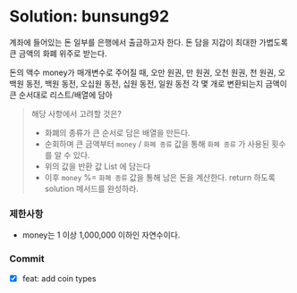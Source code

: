 # Solution: bunsung92

계좌에 들어있는 돈 일부를 은행에서 출금하고자 한다. 
돈 담을 지갑이 최대한 가볍도록 큰 금액의 화폐 위주로 받는다.

돈의 액수 money가 매개변수로 주어질 때, 
오만 원권, 만 원권, 오천 원권, 천 원권, 오백원 동전, 백원 동전, 오십원 동전, 십원 동전, 일원 동전 각 몇 개로 변환되는지
금액이 큰 순서대로 리스트/배열에 담아
> 해당 사항에서 고려할 것은?
> - 화폐의 종류가 큰 순서로 담은 배열을 만든다.
> - 순회하며 큰 금액부터 `money` / `화폐 종류` 값을 통해 `화폐 종류` 가 사용된 횟수를 알 수 있다. 
> - 위의 값을 반환 값 List 에 담는다
> - 이후 `money` %= `화폐 종류` 값을 통해 남은 돈을 계산한다.
return 하도록 solution 메서드를 완성하라.

### 제한사항

- money는 1 이상 1,000,000 이하인 자연수이다.

### Commit
- [x] feat: add coin types